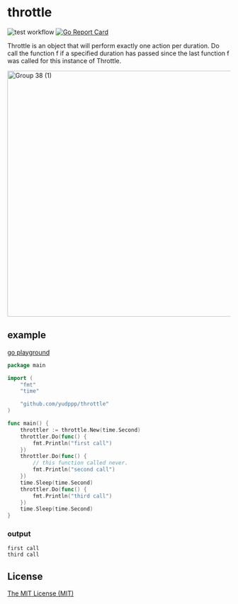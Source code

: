 # throttle

![test workflow](https://github.com/yudppp/throttle/actions/workflows/test.yml/badge.svg)
[![Go Report Card](https://goreportcard.com/badge/github.com/yudppp/throttle)](https://goreportcard.com/report/github.com/yudppp/throttle)

Throttle is an object that will perform exactly one action per duration.
Do call the function f if a specified duration has passed since the last function f was called for this instance of Throttle.

<img width="555" alt="Group 38 (1)" src="https://user-images.githubusercontent.com/4619802/130463248-b27fa321-24ce-47d1-9f9c-5f8b730d73c0.png">


## example

[go playground](https://play.golang.org/p/lV2kkaqklTV)

```go
package main

import (
	"fmt"
	"time"

	"github.com/yudppp/throttle"
)

func main() {
	throttler := throttle.New(time.Second)
	throttler.Do(func() {
		fmt.Println("first call")
	})
	throttler.Do(func() {
		// this function called never.
		fmt.Println("second call")
	})
	time.Sleep(time.Second)
	throttler.Do(func() {
		fmt.Println("third call")
	})
	time.Sleep(time.Second)
}
```

### output

```
first call
third call
```



## License

[The MIT License (MIT)](https://github.com/yudppp/throttle/blob/master/LICENSE)
